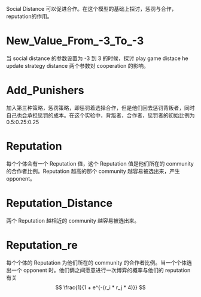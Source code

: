 Social Distance 可以促进合作。在这个模型的基础上探讨，惩罚与合作，reputation的作用。

# New_Value_From_-3_To_-3
当 social distance 的参数设置为 -3 到 3 的时候，探讨 play game distace he update strategy distance 两个参数对 cooperation 的影响。

# Add_Punishers
加入第三种策略，惩罚策略，即惩罚着选择合作，但是他们回去惩罚背叛者，同时自己也会承担惩罚的成本。在这个实验中，背叛者，合作者，惩罚者的初始比例为 0.5:0.25:0.25

# Reputation
每个个体会有一个 Reputation 值，这个 Reputation 值是他们所在的 community 的合作者比例。Reputation 越高的那个 community 越容易被选出来，产生 opponent。

# Reputation_Distance
两个 Reputation 越相近的 community 越容易被选出来。

# Reputation_re
每个个体的 Reputation 为他们所在的 community 的合作者比例。当一个个体选出一个 opponent 时。他们俩之间愿意进行一次博弈的概率与他们的 reputation 有关
$$
\frac{1}{1 + e^{-(r_i * r_j * 4)}}
$$

